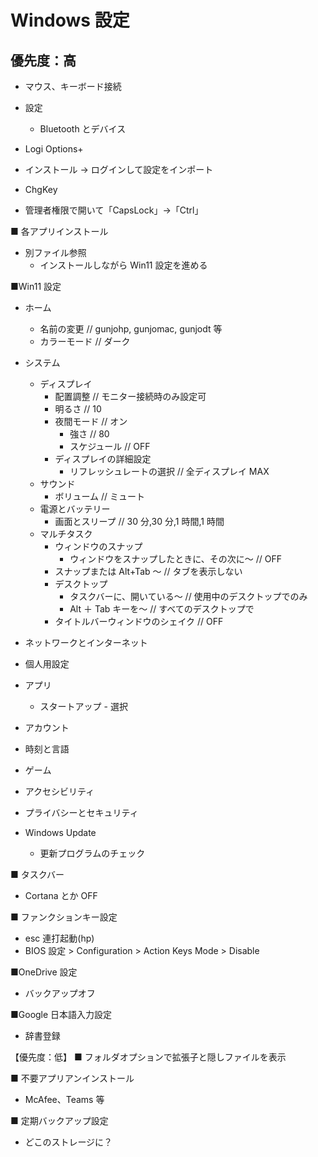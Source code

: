 # Windows 設定

## 優先度：高

- マウス、キーボード接続

- 設定

  - Bluetooth とデバイス

- Logi Options+

- インストール → ログインして設定をインポート

- ChgKey

- 管理者権限で開いて「CapsLock」→「Ctrl」

■ 各アプリインストール

- 別ファイル参照
  - インストールしながら Win11 設定を進める

■Win11 設定

- ホーム
  - 名前の変更 // gunjohp, gunjomac, gunjodt 等
  - カラーモード // ダーク
- システム
  - ディスプレイ
    - 配置調整 // モニター接続時のみ設定可
    - 明るさ // 10
    - 夜間モード // オン
      - 強さ // 80
      - スケジュール // OFF
    - ディスプレイの詳細設定
      - リフレッシュレートの選択 // 全ディスプレイ MAX
  - サウンド
    - ボリューム // ミュート
  - 電源とバッテリー
    - 画面とスリープ // 30 分,30 分,1 時間,1 時間
  - マルチタスク
    - ウィンドウのスナップ
      - ウィンドウをスナップしたときに、その次に～ // OFF
    - スナップまたは Alt+Tab ～ // タブを表示しない
    - デスクトップ
      - タスクバーに、開いている～ // 使用中のデスクトップでのみ
      - Alt ＋ Tab キーを～ // すべてのデスクトップで
    - タイトルバーウィンドウのシェイク // OFF
- ネットワークとインターネット

- 個人用設定

- アプリ

  - スタートアップ - 選択

- アカウント

- 時刻と言語

- ゲーム

- アクセシビリティ

- プライバシーとセキュリティ

- Windows Update
  - 更新プログラムのチェック

■ タスクバー

- Cortana とか OFF

■ ファンクションキー設定

- esc 連打起動(hp)
- BIOS 設定 > Configuration > Action Keys Mode > Disable

■OneDrive 設定

- バックアップオフ

■Google 日本語入力設定

- 辞書登録

【優先度：低】
■ フォルダオプションで拡張子と隠しファイルを表示

■ 不要アプリアンインストール

- McAfee、Teams 等

■ 定期バックアップ設定

- どこのストレージに？
